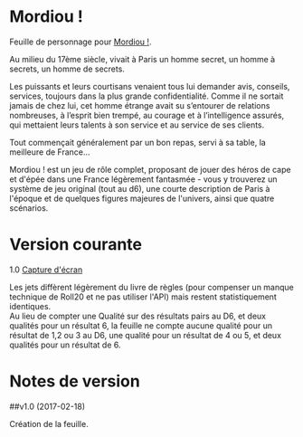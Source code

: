 # Mordiou !

Feuille de personnage pour [Mordiou !](http://legrumph.org/Terrier/?Chibi/Mordiou-%21).

Au milieu du 17ème siècle, vivait à Paris un homme secret, un homme à secrets, un homme de secrets.

Les puissants et leurs courtisans venaient tous lui demander avis, conseils, services, toujours dans la plus grande confidentialité. Comme il ne sortait jamais de chez lui, cet homme étrange avait su s’entourer de relations nombreuses, à l’esprit bien trempé, au courage et à l’intelligence assurés, qui mettaient leurs talents à son service et au service de ses clients.

Tout commençait généralement par un bon repas, servi à sa table, la meilleure de France...

Mordiou ! est un jeu de rôle complet, proposant de jouer des héros de cape et d'épée dans une France légèrement fantasmée - vous y trouverez un système de jeu original (tout au d6), une courte description de Paris à l'époque et de quelques figures majeures de l'univers, ainsi que quatre scénarios.

# Version courante
1.0 [Capture d'écran](mordiou.jpg)

Les jets diffèrent légèrement du livre de règles (pour compenser un manque technique de Roll20 et ne pas utiliser l'API) mais restent statistiquement identiques.   
Au lieu de compter une Qualité sur des résultats pairs au D6, et deux qualités pour un résultat 6, la feuille ne compte aucune qualité pour un résultat de 1,2 ou 3 au D6, une qualité pour un résultat de 4 ou 5, et deux qualités pour un résultat de 6.

# Notes de version

##v1.0 (2017-02-18)

Création de la feuille.
